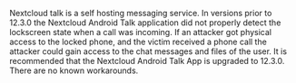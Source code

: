 Nextcloud talk is a self hosting messaging service. In versions prior to 12.3.0 the Nextcloud Android Talk application did not properly detect the lockscreen state when a call was incoming. If an attacker got physical access to the locked phone, and the victim received a phone call the attacker could gain access to the chat messages and files of the user. It is recommended that the Nextcloud Android Talk App is upgraded to 12.3.0. There are no known workarounds.